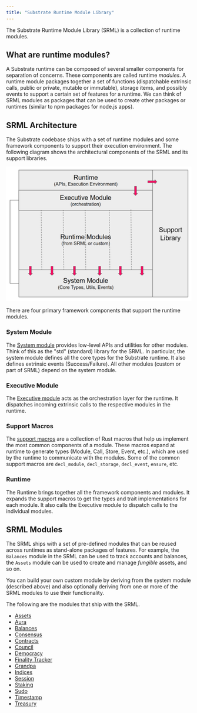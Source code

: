 ```yaml
---
title: "Substrate Runtime Module Library"
---
```

The Substrate Runtime Module Library (SRML) is a collection of runtime modules.

## What are runtime modules?

A Substrate runtime can be composed of several smaller components for separation of concerns. These components are called runtime _modules_. A runtime module packages together a set of functions (dispatchable extrinsic calls, public or private, mutable or immutable), storage items, and possibly events to support a certain set of features for a runtime. We can think of SRML modules as packages that can be used to create other packages or runtimes (similar to npm packages for node.js apps).

## SRML Architecture

The Substrate codebase ships with a set of runtime modules and some framework components to support their execution environment. The following diagram shows the architectural components of the SRML and its support libraries.

![srml-arch](/docs/assets/srml-arch.png)

There are four primary framework components that support the runtime modules.

### System Module

The [System module](/rustdocs/v1.0/srml_system/index.html) provides low-level APIs and utilities for other modules. Think of this as the "std" (standard) library for the SRML. In particular, the system module defines all the core types for the Substrate runtime. It also defines extrinsic events (Success/Failure). All other modules (custom or part of SRML) depend on the system module.

### Executive Module

The [Executive module](/rustdocs/v1.0/srml_executive/index.html) acts as the orchestration layer for the runtime. It dispatches incoming extrinsic calls to the respective modules in the runtime.

### Support Macros

The [support macros](/rustdocs/v1.0/srml_support/index.html) are a collection of Rust macros that help us implement the most common components of a module. These macros expand at runtime to generate types (Module, Call, Store, Event, etc.), which are used by the runtime to communicate with the modules. Some of the common support macros are `decl_module`, `decl_storage`, `decl_event`, `ensure`, etc.

### Runtime

The Runtime brings together all the framework components and modules. It expands the support macros to get the types and trait implementations for each module. It also calls the Executive module to dispatch calls to the individual modules.

## SRML Modules

The SRML ships with a set of pre-defined modules that can be reused across runtimes as stand-alone packages of features. For example, the `Balances` module in the SRML can be used to track accounts and balances, the `Assets` module can be used to create and manage _fungible_ assets, and so on.

You can build your own custom module by deriving from the system module (described above) and also optionally deriving from one or more of the SRML modules to use their functionality.

The following are the modules that ship with the SRML.

* [Assets](https://crates.parity.io/srml_assets/index.html)
* [Aura](/rustdocs/v1.0/srml_aura/index.html)
* [Balances](/rustdocs/v1.0/srml_balances/index.html)
* [Consensus](/rustdocs/v1.0/srml_consensus/index.html)
* [Contracts](/rustdocs/v1.0/srml_contract/index.html)
* [Council](/rustdocs/v1.0/srml_council/index.html)
* [Democracy](/rustdocs/v1.0/srml_democracy/index.html)
* [Finality Tracker](/rustdocs/v1.0/srml_finality_tracker/index.html)
* [Grandpa](/rustdocs/v1.0/srml_grandpa/index.html)
* [Indices](/rustdocs/v1.0/srml_indices/index.html)
* [Session](/rustdocs/v1.0/srml_session/index.html)
* [Staking](/rustdocs/v1.0/srml_staking/index.html)
* [Sudo](/rustdocs/v1.0/srml_sudo/index.html)
* [Timestamp](/rustdocs/v1.0/srml_timestamp/index.html)
* [Treasury](/rustdocs/v1.0/srml_treasury/index.html)
